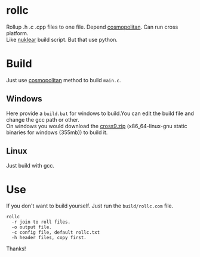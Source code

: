 # rollc  
Rollup .h .c .cpp files to one file. Depend [cosmopolitan](https://justine.lol/cosmopolitan/download.html). Can run cross platform.  
Like [nuklear](https://github.com/vurtun/nuklear) build script. But that use python.

# Build  
Just use [cosmopolitan](https://justine.lol/cosmopolitan/download.html) method to build ```main.c```.  

## Windows
Here provide a ```build.bat``` for windows to build.You can edit the build file and change the gcc path or other.  
On windows you would download the [cross9.zip](https://justine.lol/linux-compiler-on-windows/cross9.zip) (x86_64-linux-gnu static binaries for windows (355mb)) to build it.

## Linux
Just build with gcc.

# Use
If you don't want to build yourself. Just run the ```build/rollc.com``` file.  

```
rollc 
  -r join to roll files.
  -o output file.
  -c config file, default rollc.txt
  -h header files, copy first.
```

Thanks!

